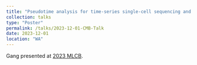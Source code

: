 ```yaml
---
title: "Pseudotime analysis for time-series single-cell sequencing and imaging data"
collection: talks
type: "Poster"
permalink: /talks/2023-12-01-CMB-Talk
date: 2023-12-01
location: "WA"
---
```

Gang presented at [2023 MLCB](https://sites.google.com/cs.washington.edu/mlcb2023/schedule?authuser=0). 